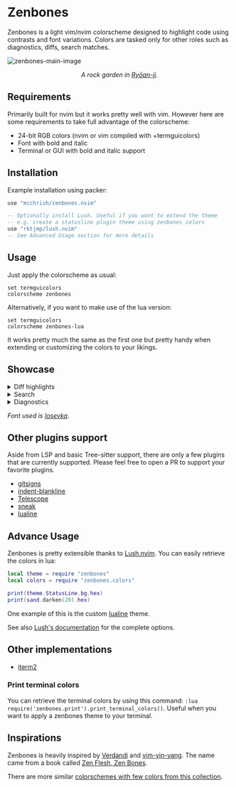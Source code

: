 # Zenbones

Zenbones is a light vim/nvim colorscheme designed to highlight code using
contrasts and font variations. Colors are tasked only for other roles such as
diagnostics, diffs, search matches.

![zenbones-main-image](https://user-images.githubusercontent.com/7200153/130731060-85313919-8a04-45e2-813a-ea67f602d1c5.jpg)

<p align="center">
<em>A rock garden in <a href="https://en.wikipedia.org/wiki/Ry%C5%8Dan-ji">Ryōan-ji</a>.</em>
</p>

## Requirements

Primarily built for nvim but it works pretty well with vim. However here are
some requirements to take full advantage of the colorscheme:

- 24-bit RGB colors (nvim or vim compiled with +termguicolors)
- Font with bold and italic
- Terminal or GUI with bold and italic support

## Installation

Example installation using packer:

```lua
use "mcchrish/zenbones.nvim"

-- Optionally install Lush. Useful if you want to extend the theme
-- e.g. create a statusline plugin theme using zenbones colors
use "rktjmp/lush.nvim"
-- See Advanced Usage section for more details
```

## Usage

Just apply the colorscheme as usual:

```vim
set termguicolors
colorscheme zenbones
```

Alternatively, if you want to make use of the lua version:

```vim
set termguicolors
colorscheme zenbones-lua
```

It works pretty much the same as the first one but pretty handy when extending
or customizing the colors to your likings.

## Showcase

<details>
    <summary>Diff highlights</summary>

<img width="1128" alt="Vim diff" src="https://user-images.githubusercontent.com/7200153/130730698-38c2f493-4161-4146-bb68-00cd9a87d2bd.png">

</details>
 
<details>
    <summary>Search</summary>

<img width="1128" alt="Search" src="https://user-images.githubusercontent.com/7200153/130731292-928fcffc-c252-425c-8c61-e292df3fa478.png">

</details>

<details>
    <summary>Diagnostics</summary>

<img width="1128" alt="Diagnostics" src="https://user-images.githubusercontent.com/7200153/130927693-00cd8a6e-7a75-4ebb-9f23-b9322de7933a.png">

</details>

_Font used is [Iosevka](https://typeof.net/Iosevka/)_.

## Other plugins support

Aside from LSP and basic Tree-sitter support, there are only a few plugins that
are currently supported. Please feel free to open a PR to support your favorite
plugins.

- [gitsigns](https://github.com/lewis6991/gitsigns.nvim)
- [indent-blankline](https://github.com/lukas-reineke/indent-blankline.nvim)
- [Telescope](https://github.com/nvim-telescope/telescope.nvim)
- [sneak](https://github.com/justinmk/vim-sneak)
- [lualine](https://github.com/hoob3rt/lualine.nvim)

## Advance Usage

Zenbones is pretty extensible thanks to
[Lush.nvim](https://github.com/rktjmp/lush.nvim). You can easily retrieve the
colors in lua:

```lua
local theme = require "zenbones"
local colors = require "zenbones.colors"

print(theme.StatusLine.bg.hex)
print(sand.darken(20).hex)
```

One example of this is the custom [lualine](lua/lualine/themes/zenbones.lua)
theme.

See also
[Lush's documentation](https://github.com/rktjmp/lush.nvim#advanced-usage) for
the complete options.

## Other implementations

- [iterm2](https://github.com/mcchrish/zenbones-iterm)

### Print terminal colors

You can retrieve the terminal colors by using this command:
`:lua require('zenbones.print').print_terminal_colors()`. Useful when you want to
apply a zenbones theme to your terminal.

## Inspirations

Zenbones is heavily inspired by
[Verdandi](https://github.com/be5invis/vsc-theme-verdandi) and
[vim-yin-yang](https://github.com/pgdouyon/vim-yin-yang). The name came from a
book called
[Zen Flesh, Zen Bones](https://en.wikipedia.org/wiki/Zen_Flesh,_Zen_Bones).

There are more similar
[colorschemes with few colors from this collection](https://github.com/mcchrish/vim-no-color-collections).
